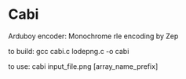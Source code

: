 # Cabi
Arduboy encoder: Monochrome rle encoding by Zep

to build:
gcc cabi.c lodepng.c -o cabi

to use:
cabi input_file.png [array_name_prefix]
